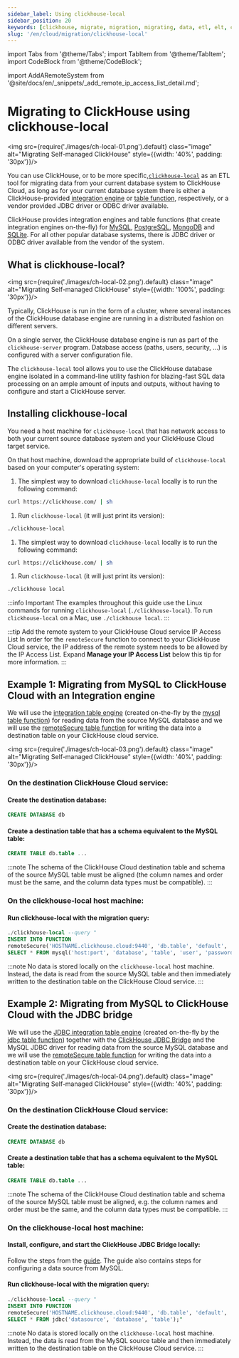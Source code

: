 ```yaml
---
sidebar_label: Using clickhouse-local
sidebar_position: 20
keywords: [clickhouse, migrate, migration, migrating, data, etl, elt, clickhouse-local, clickhouse-client]
slug: '/en/cloud/migration/clickhouse-local'
---
```


import Tabs from '@theme/Tabs';
import TabItem from '@theme/TabItem';
import CodeBlock from '@theme/CodeBlock';

import AddARemoteSystem from '@site/docs/en/_snippets/_add_remote_ip_access_list_detail.md';


# Migrating to ClickHouse using clickhouse-local

<img src={require('./images/ch-local-01.png').default} class="image" alt="Migrating Self-managed ClickHouse" style={{width: '40%', padding: '30px'}}/>


You can use ClickHouse, or to be more specific,[`clickhouse-local`](/docs/en/operations/utilities/clickhouse-local.md)
as an ETL tool for migrating data from your current database system to ClickHouse Cloud, as long as for your current database system there is either a
ClickHouse-provided [integration engine](/docs/en/engines/table-engines/#integration-engines)  or [table function](/docs/en/sql-reference/table-functions/), respectively,
or a vendor provided JDBC driver or ODBC driver available.

ClickHouse provides integration engines and table functions (that create integration engines on-the-fly) for [MySQL](/docs/en/engines/table-engines/integrations/mysql/), [PostgreSQL](/docs/en/engines/table-engines/integrations/postgresql), [MongoDB](/docs/en/engines/table-engines/integrations/mongodb) and [SQLite](/docs/en/engines/table-engines/integrations/sqlite).
For all other popular database systems, there is JDBC driver or ODBC driver available from the vendor of the system.

## What is clickhouse-local?

<img src={require('./images/ch-local-02.png').default} class="image" alt="Migrating Self-managed ClickHouse" style={{width: '100%', padding: '30px'}}/>

Typically, ClickHouse is run in the form of a cluster, where several instances of the ClickHouse database engine are running in a distributed fashion on different servers.

On a single server, the ClickHouse database engine is run as part of the `clickhouse-server` program. Database access (paths, users, security, ...) is configured with a server configuration file.

The `clickhouse-local` tool allows you to use the ClickHouse database engine isolated in a command-line utility fashion for blazing-fast SQL data processing on an ample amount of inputs and outputs, without having to configure and start a ClickHouse server.

## Installing clickhouse-local

You need a host machine for `clickhouse-local` that has network access to both your current source database system and your ClickHouse Cloud target service.

On that host machine, download the appropriate build of `clickhouse-local` based on your computer's operating system:

<Tabs groupId="os">
<TabItem value="linux" label="Linux" >

1. The simplest way to download `clickhouse-local` locally is to run the following command:
  ```bash
  curl https://clickhouse.com/ | sh
  ```

1. Run `clickhouse-local` (it will just print its version):
  ```bash
  ./clickhouse-local
  ```

</TabItem>
<TabItem value="mac" label="macOS">

1. The simplest way to download `clickhouse-local` locally is to run the following command:
  ```bash
  curl https://clickhouse.com/ | sh
  ```

1. Run `clickhouse-local` (it will just print its version):
  ```bash
  ./clickhouse local
  ```

</TabItem>
</Tabs>

:::info Important
The examples throughout this guide use the Linux commands for running `clickhouse-local` (`./clickhouse-local`).
To run `clickhouse-local` on a Mac, use `./clickhouse local`.
:::


:::tip Add the remote system to your ClickHouse Cloud service IP Access List
In order for the `remoteSecure` function to connect to your ClickHouse Cloud service, the IP address of the remote system needs to be allowed by the IP Access List.  Expand **Manage your IP Access List** below this tip for more information.
:::

  <AddARemoteSystem />

## Example 1: Migrating from MySQL to ClickHouse Cloud with an Integration engine

We will use the [integration table engine](/docs/en/engines/table-engines/integrations/mysql/) (created on-the-fly by the [mysql table function](/docs/en/sql-reference/table-functions/mysql/)) for reading data from the source MySQL database and we will use the [remoteSecure table function](/docs/en/sql-reference/table-functions/remote/)
for writing the data into a destination table on your ClickHouse cloud service.

<img src={require('./images/ch-local-03.png').default} class="image" alt="Migrating Self-managed ClickHouse" style={{width: '40%', padding: '30px'}}/>




### On the destination ClickHouse Cloud service:

#### Create the destination database:

  ```sql
  CREATE DATABASE db
  ```

#### Create a destination table that has a schema equivalent to the MySQL table:

  ```sql
  CREATE TABLE db.table ...
  ```

:::note
The schema of the ClickHouse Cloud destination table and schema of the source MySQL table must be aligned (the column names and order must be the same, and the column data types must be compatible).
:::

### On the clickhouse-local host machine:

#### Run clickhouse-local with the migration query:

  ```sql
  ./clickhouse-local --query "
INSERT INTO FUNCTION
remoteSecure('HOSTNAME.clickhouse.cloud:9440', 'db.table', 'default', 'PASS')
SELECT * FROM mysql('host:port', 'database', 'table', 'user', 'password');"
  ```

:::note
No data is stored locally on the `clickhouse-local` host machine. Instead, the data is read from the source MySQL table
  and then immediately written to the destination table on the ClickHouse Cloud service.
:::


## Example 2: Migrating from MySQL to ClickHouse Cloud with the JDBC bridge

We will use the [JDBC integration table engine](/docs/en/engines/table-engines/integrations/jdbc.md) (created on-the-fly by the [jdbc table function](/docs/en/sql-reference/table-functions/jdbc.md)) together with the [ClickHouse JDBC Bridge](https://github.com/ClickHouse/clickhouse-jdbc-bridge) and the MySQL JDBC driver for reading data from the source MySQL database and we will use the [remoteSecure table function](/docs/en/sql-reference/table-functions/remote.md)
for writing the data into a destination table on your ClickHouse cloud service.

<img src={require('./images/ch-local-04.png').default} class="image" alt="Migrating Self-managed ClickHouse" style={{width: '40%', padding: '30px'}}/>

### On the destination ClickHouse Cloud service:

#### Create the destination database:
  ```sql
  CREATE DATABASE db
  ```

#### Create a destination table that has a schema equivalent to the MySQL table:

  ```sql
  CREATE TABLE db.table ...
  ```

:::note
The schema of the ClickHouse Cloud destination table and schema of the source MySQL table must be aligned,
e.g. the column names and order must be the same, and the column data types must be compatible.
:::

### On the clickhouse-local host machine:

#### Install, configure, and start the ClickHouse JDBC Bridge locally:

Follow the steps from the [guide](/docs/en/integrations/data-ingestion/dbms/jdbc-with-clickhouse.md#install-the-clickhouse-jdbc-bridge-locally).
The guide also contains steps for configuring a data source from MySQL.

#### Run clickhouse-local with the migration query:

  ```sql
  ./clickhouse-local --query "
INSERT INTO FUNCTION
remoteSecure('HOSTNAME.clickhouse.cloud:9440', 'db.table', 'default', 'PASS')
SELECT * FROM jdbc('datasource', 'database', 'table');"
  ```

:::note
No data is stored locally on the `clickhouse-local` host machine. Instead, the data is read from the MySQL source table
  and then immediately written to the destination table on the ClickHouse Cloud service.
:::

